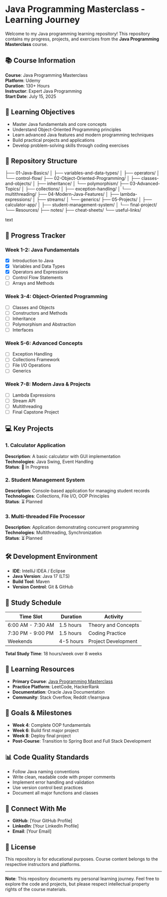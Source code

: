# Java Programming Masterclass - Learning Journey

Welcome to my Java programming learning repository! This repository contains my progress, projects, and exercises from the **Java Programming Masterclass** course.

## 📚 Course Information

**Course**: Java Programming Masterclass  
**Platform**: Udemy  
**Duration**: 130+ Hours  
**Instructor**: Expert Java Programming  
**Start Date**: July 15, 2025  

## 🎯 Learning Objectives

- Master Java fundamentals and core concepts
- Understand Object-Oriented Programming principles
- Learn advanced Java features and modern programming techniques
- Build practical projects and applications
- Develop problem-solving skills through coding exercises

## 📁 Repository Structure

├── 01-Java-Basics/
│ ├── variables-and-data-types/
│ ├── operators/
│ └── control-flow/
├── 02-Object-Oriented-Programming/
│ ├── classes-and-objects/
│ ├── inheritance/
│ └── polymorphism/
├── 03-Advanced-Topics/
│ ├── collections/
│ ├── exception-handling/
│ └── multithreading/
├── 04-Modern-Java-Features/
│ ├── lambda-expressions/
│ ├── streams/
│ └── generics/
├── 05-Projects/
│ ├── calculator-app/
│ ├── student-management-system/
│ └── final-project/
└── Resources/
├── notes/
├── cheat-sheets/
└── useful-links/

text

## 🚀 Progress Tracker

### Week 1-2: Java Fundamentals
- [x] Introduction to Java
- [x] Variables and Data Types
- [x] Operators and Expressions
- [ ] Control Flow Statements
- [ ] Arrays and Methods

### Week 3-4: Object-Oriented Programming
- [ ] Classes and Objects
- [ ] Constructors and Methods
- [ ] Inheritance
- [ ] Polymorphism and Abstraction
- [ ] Interfaces

### Week 5-6: Advanced Concepts
- [ ] Exception Handling
- [ ] Collections Framework
- [ ] File I/O Operations
- [ ] Generics

### Week 7-8: Modern Java & Projects
- [ ] Lambda Expressions
- [ ] Stream API
- [ ] Multithreading
- [ ] Final Capstone Project

## 💻 Key Projects

### 1. Calculator Application
**Description**: A basic calculator with GUI implementation  
**Technologies**: Java Swing, Event Handling  
**Status**: 🔄 In Progress

### 2. Student Management System
**Description**: Console-based application for managing student records  
**Technologies**: Collections, File I/O, OOP Principles  
**Status**: ⏳ Planned

### 3. Multi-threaded File Processor
**Description**: Application demonstrating concurrent programming  
**Technologies**: Multithreading, Synchronization  
**Status**: ⏳ Planned

## 🛠️ Development Environment

- **IDE**: IntelliJ IDEA / Eclipse
- **Java Version**: Java 17 (LTS)
- **Build Tool**: Maven
- **Version Control**: Git & GitHub

## 📝 Study Schedule

| Time Slot | Duration | Activity |
|-----------|----------|----------|
| 6:00 AM - 7:30 AM | 1.5 hours | Theory and Concepts |
| 7:30 PM - 9:00 PM | 1.5 hours | Coding Practice |
| Weekends | 4-5 hours | Project Development |

**Total Study Time**: 18 hours/week over 8 weeks

## 📖 Learning Resources

- **Primary Course**: [Java Programming Masterclass](https://www.udemy.com/course/javamasterclass/)
- **Practice Platform**: LeetCode, HackerRank
- **Documentation**: Oracle Java Documentation
- **Community**: Stack Overflow, Reddit r/learnjava

## 🎯 Goals & Milestones

- **Week 4**: Complete OOP fundamentals
- **Week 6**: Build first major project
- **Week 8**: Deploy final project
- **Post-Course**: Transition to Spring Boot and Full Stack Development

## 📊 Code Quality Standards

- Follow Java naming conventions
- Write clean, readable code with proper comments
- Implement error handling and validation
- Use version control best practices
- Document all major functions and classes

## 🤝 Connect With Me

- **GitHub**: [Your GitHub Profile]
- **LinkedIn**: [Your LinkedIn Profile]
- **Email**: [Your Email]

## 📄 License

This repository is for educational purposes. Course content belongs to the respective instructors and platforms.

---

**Note**: This repository documents my personal learning journey. Feel free to explore the code and projects, but please respect intellectual property rights of the course materials.
